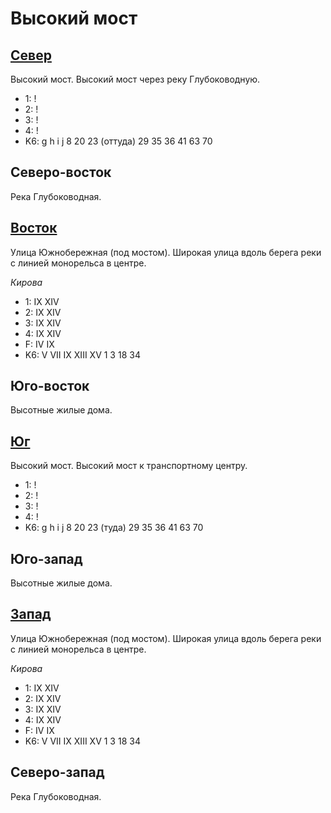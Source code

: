 # Высокий мост

## [Север](./525115.md)

Высокий мост.
Высокий мост через реку Глубоководную.

* 1:    !
* 2:    !
* 3:    !
* 4:    !
* K6:   g   h   i   j
        8   20  23 (оттуда) 29  35  36  41  63  70

## Северо-восток

Река Глубоководная.

## [Восток](./595120.md)

Улица Южнобережная (под мостом).
Широкая улица вдоль берега реки с линией монорельса в центре.

*Кирова*

* 1:    IX  XIV
* 2:    IX  XIV
* 3:    IX  XIV
* 4:    IX  XIV
* F:    IV  IX
* K6:   V   VII IX  XIII    XV
        1   3   18  34

## Юго-восток

Высотные жилые дома.

## [Юг](./525130.md)

Высокий мост.
Высокий мост к транспортному центру.

* 1:    !
* 2:    !
* 3:    !
* 4:    !
* K6:   g   h   i   j
        8   20  23 (туда)   29  35  36  41  63  70

## Юго-запад

Высотные жилые дома.

## [Запад](./515120.md)

Улица Южнобережная (под мостом).
Широкая улица вдоль берега реки с линией монорельса в центре.

*Кирова*

* 1:    IX  XIV
* 2:    IX  XIV
* 3:    IX  XIV
* 4:    IX  XIV
* F:    IV  IX
* K6:   V   VII IX  XIII    XV
        1   3   18  34

## Северо-запад

Река Глубоководная.
